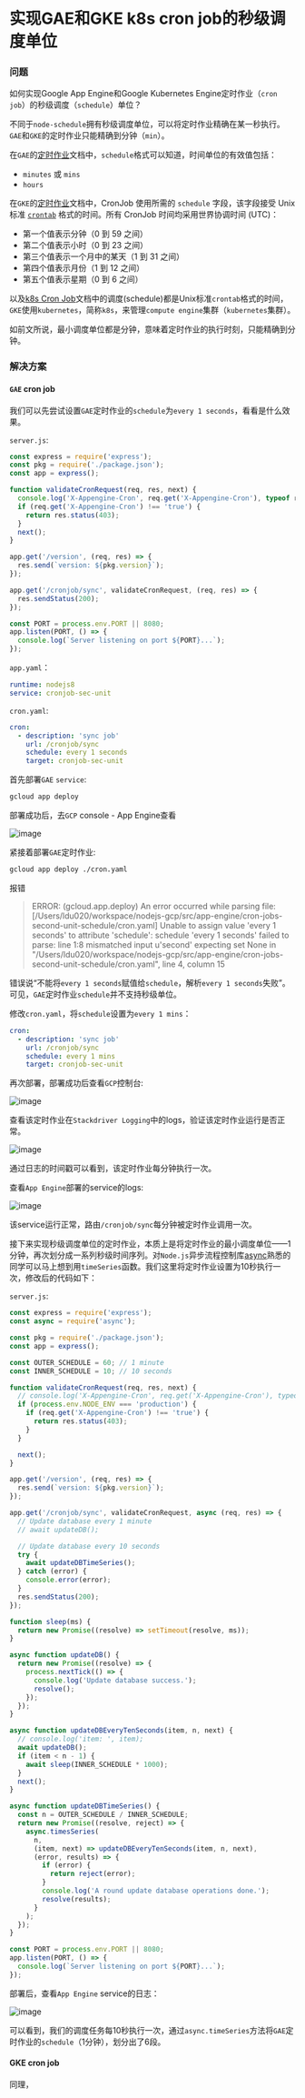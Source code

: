 # 实现GAE和GKE k8s cron job的秒级调度单位

### 问题

如何实现Google App Engine和Google Kubernetes Engine定时作业（`cron job`）的秒级调度（`schedule`）单位？

不同于`node-schedule`拥有秒级调度单位，可以将定时作业精确在某一秒执行。`GAE`和`GKE`的定时作业只能精确到分钟（`min`）。

在`GAE`的[定时作业](<https://cloud.google.com/appengine/docs/standard/nodejs/scheduling-jobs-with-cron-yaml#Node.js_cron_yaml_The_schedule_format>)文档中，`schedule`格式可以知道，时间单位的有效值包括：

- `minutes` 或 `mins`
- `hours`

在`GKE`的[定时作业](<https://cloud.google.com/kubernetes-engine/docs/how-to/cronjobs?hl=zh-cn#creating_a_cronjob>)文档中，CronJob 使用所需的 `schedule` 字段，该字段接受 Unix 标准 [`crontab`](https://en.wikipedia.org/wiki/Cron#Overview) 格式的时间。所有 CronJob 时间均采用世界协调时间 (UTC)：

- 第一个值表示分钟（0 到 59 之间）
- 第二个值表示小时（0 到 23 之间）
- 第三个值表示一个月中的某天（1 到 31 之间）
- 第四个值表示月份（1 到 12 之间）
- 第五个值表示星期（0 到 6 之间）

以及[k8s Cron Job](<https://kubernetes.io/zh/docs/concepts/workloads/controllers/cron-jobs/#%E8%B0%83%E5%BA%A6>)文档中的调度(schedule)都是Unix标准`crontab`格式的时间，`GKE`使用`kubernetes`，简称`k8s`，来管理`compute engine`集群（`kubernetes`集群）。

如前文所说，最小调度单位都是分钟，意味着定时作业的执行时刻，只能精确到分钟。

### 解决方案

#### `GAE` cron job

我们可以先尝试设置`GAE`定时作业的`schedule`为`every 1 seconds`，看看是什么效果。

`server.js`:

```js
const express = require('express');
const pkg = require('./package.json');
const app = express();

function validateCronRequest(req, res, next) {
  console.log('X-Appengine-Cron', req.get('X-Appengine-Cron'), typeof req.get('X-Appengine-Cron'));
  if (req.get('X-Appengine-Cron') !== 'true') {
    return res.status(403);
  }
  next();
}

app.get('/version', (req, res) => {
  res.send(`version: ${pkg.version}`);
});

app.get('/cronjob/sync', validateCronRequest, (req, res) => {
  res.sendStatus(200);
});

const PORT = process.env.PORT || 8080;
app.listen(PORT, () => {
  console.log(`Server listening on port ${PORT}...`);
});

```

`app.yaml`：

```yaml
runtime: nodejs8
service: cronjob-sec-unit
```

`cron.yaml`:

```yaml
cron:
  - description: 'sync job'
    url: /cronjob/sync
    schedule: every 1 seconds
    target: cronjob-sec-unit
```

首先部署`GAE` `service`:

```bash
gcloud app deploy
```

部署成功后，去`GCP` console - App Engine查看

![image](https://user-images.githubusercontent.com/17866683/55699647-4e325f00-59fe-11e9-9f35-6e35c519ccbe.png)

紧接着部署`GAE`定时作业:

```bash
gcloud app deploy ./cron.yaml
```

报错

> ERROR: (gcloud.app.deploy) An error occurred while parsing file: [/Users/ldu020/workspace/nodejs-gcp/src/app-engine/cron-jobs-second-unit-schedule/cron.yaml]
> Unable to assign value 'every 1 seconds' to attribute 'schedule':
> schedule 'every 1 seconds' failed to parse: line 1:8 mismatched input u'second' expecting set None
>   in "/Users/ldu020/workspace/nodejs-gcp/src/app-engine/cron-jobs-second-unit-schedule/cron.yaml", line 4, column 15

错误说“不能将`every 1 seconds`赋值给`schedule`，解析`every 1 seconds`失败”。可见，`GAE`定时作业`schedule`并不支持秒级单位。

修改`cron.yaml`，将`schedule`设置为`every 1 mins`：

```yaml
cron:
  - description: 'sync job'
    url: /cronjob/sync
    schedule: every 1 mins
    target: cronjob-sec-unit
```

再次部署，部署成功后查看`GCP`控制台:

![image](https://user-images.githubusercontent.com/17866683/55700223-03fead00-5a01-11e9-91c8-b0bdcaea0063.png)

查看该定时作业在`Stackdriver Logging`中的logs，验证该定时作业运行是否正常。

![image](https://user-images.githubusercontent.com/17866683/55702095-0f090b80-5a08-11e9-886f-95ff434d5ed6.png)

通过日志的时间戳可以看到，该定时作业每分钟执行一次。

查看`App Engine`部署的service的logs:

![image](https://user-images.githubusercontent.com/17866683/55702247-9787ac00-5a08-11e9-8b0f-d126804f400b.png)

该service运行正常，路由`/cronjob/sync`每分钟被定时作业调用一次。

接下来实现秒级调度单位的定时作业，本质上是将定时作业的最小调度单位——1分钟，再次划分成一系列秒级时间序列。对`Node.js`异步流程控制库[async](https://www.npmjs.com/package/async)熟悉的同学可以马上想到用`timeSeries`函数。我们这里将定时作业设置为10秒执行一次，修改后的代码如下：

`server.js`:

```js
const express = require('express');
const async = require('async');

const pkg = require('./package.json');
const app = express();

const OUTER_SCHEDULE = 60; // 1 minute
const INNER_SCHEDULE = 10; // 10 seconds

function validateCronRequest(req, res, next) {
  // console.log('X-Appengine-Cron', req.get('X-Appengine-Cron'), typeof req.get('X-Appengine-Cron'));
  if (process.env.NODE_ENV === 'production') {
    if (req.get('X-Appengine-Cron') !== 'true') {
      return res.status(403);
    }
  }

  next();
}

app.get('/version', (req, res) => {
  res.send(`version: ${pkg.version}`);
});

app.get('/cronjob/sync', validateCronRequest, async (req, res) => {
  // Update database every 1 minute
  // await updateDB();

  // Update database every 10 seconds
  try {
    await updateDBTimeSeries();
  } catch (error) {
    console.error(error);
  }
  res.sendStatus(200);
});

function sleep(ms) {
  return new Promise((resolve) => setTimeout(resolve, ms));
}

async function updateDB() {
  return new Promise((resolve) => {
    process.nextTick(() => {
      console.log('Update database success.');
      resolve();
    });
  });
}

async function updateDBEveryTenSeconds(item, n, next) {
  // console.log('item: ', item);
  await updateDB();
  if (item < n - 1) {
    await sleep(INNER_SCHEDULE * 1000);
  }
  next();
}

async function updateDBTimeSeries() {
  const n = OUTER_SCHEDULE / INNER_SCHEDULE;
  return new Promise((resolve, reject) => {
    async.timesSeries(
      n,
      (item, next) => updateDBEveryTenSeconds(item, n, next),
      (error, results) => {
        if (error) {
          return reject(error);
        }
        console.log('A round update database operations done.');
        resolve(results);
      }
    );
  });
}

const PORT = process.env.PORT || 8080;
app.listen(PORT, () => {
  console.log(`Server listening on port ${PORT}...`);
});

```

部署后，查看`App Engine` service的日志：

![image](https://user-images.githubusercontent.com/17866683/55716428-88652600-5a29-11e9-918e-c771092f97f9.png)

可以看到，我们的调度任务每10秒执行一次，通过`async.timeSeries`方法将`GAE`定时作业的`schedule`（1分钟），划分出了6段。

#### GKE cron job

同理，





